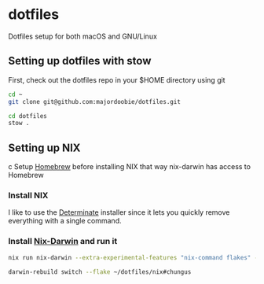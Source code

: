 # dotfiles

Dotfiles setup for both macOS and GNU/Linux

## Setting up dotfiles with stow

First, check out the dotfiles repo in your $HOME directory using git

```bash
cd ~
git clone git@github.com:majordoobie/dotfiles.git

cd dotfiles
stow .
```

## Setting up NIX
c
Setup [Homebrew](https://brew.sh/) before installing NIX that way nix-darwin has access to Homebrew

### Install NIX
I like to use the [Determinate](https://github.com/DeterminateSystems/nix-installer) installer since it lets you quickly remove everything with a single command. 


### Install [Nix-Darwin](https://github.com/LnL7/nix-darwin) and run it

```bash
nix run nix-darwin --extra-experimental-features "nix-command flakes" -- switch --flake ~/dotfiles/nix

darwin-rebuild switch --flake ~/dotfiles/nix#chungus
```

